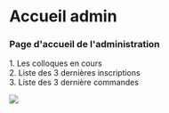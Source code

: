Accueil admin
=============

### Page d'accueil de l'administration

1\. Les colloques en cours  
2\. Liste des 3 dernières inscriptions  
3\. Liste des 3 dernière commandes

![](https://library.test/images/FyEkwAusHiMLXUss7XARDrlB4ZNVqKHqxOV4PJro.png)